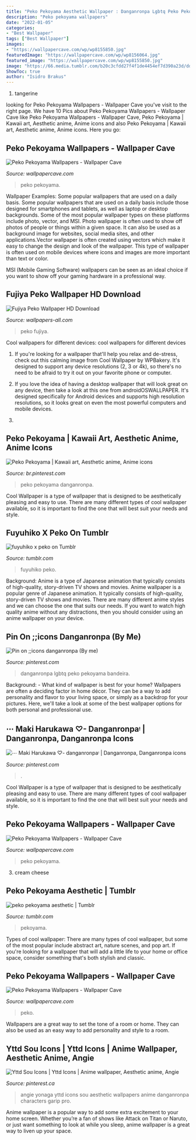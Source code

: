 ```yaml
---
title: "Peko Pekoyama Aesthetic Wallpaper : Danganronpa Lgbtq Peko Pekoyama Bandeira"
description: "Peko pekoyama wallpapers"
date: "2022-01-05"
categories:
- "Best Wallpaper"
tags: ["Best Wallpaper"]
images:
- "https://wallpapercave.com/wp/wp8155850.jpg"
featuredImage: "https://wallpapercave.com/wp/wp8156064.jpg"
featured_image: "https://wallpapercave.com/wp/wp8155850.jpg"
image: "https://66.media.tumblr.com/b20c3cfdd27f4f1de4454ef7d390a23d/dd835533796dc7b7-16/s1280x1920/5d22ab51f4157c09a7092c630e1d9e3f87b24978.png"
ShowToc: true
author: "Isidro Brakus"
---
```



1. tangerine 

	

		
looking for Peko Pekoyama Wallpapers - Wallpaper Cave you've visit to the right page. We have 10 Pics about Peko Pekoyama Wallpapers - Wallpaper Cave like Peko Pekoyama Wallpapers - Wallpaper Cave, Peko Pekoyama | Kawaii art, Aesthetic anime, Anime icons and also Peko Pekoyama | Kawaii art, Aesthetic anime, Anime icons. Here you go:
		
    
## Peko Pekoyama Wallpapers - Wallpaper Cave

<img loading=lazy src="https://wallpapercave.com/wp/wp8156064.jpg" onerror="this.onerror=null;this.src='https://tse2.mm.bing.net/th?id=OIP.noH5clk87WCoj7PgZ5HLQQHaHa&amp;pid=15.1';" alt="Peko Pekoyama Wallpapers - Wallpaper Cave">

_Source: wallpapercave.com_

>peko pekoyama. 

	

Wallpaper Examples: Some popular wallpapers that are used on a daily basis.
Some popular wallpapers that are used on a daily basis include those designed for smartphones and tablets, as well as laptop or desktop backgrounds. Some of the most popular wallpaper types on these platforms include photo, vector, and MSI. 
Photo wallpaper is often used to show off photos of people or things within a given space. It can also be used as a background image for websites, social media sites, and other applications.Vector wallpaper is often created using vectors which make it easy to change the design and look of the wallpaper. This type of wallpaper is often used on mobile devices where icons and images are more important than text or color. 

MSI (Mobile Gaming Software) wallpapers can be seen as an ideal choice if you want to show off your gaming hardware in a professional way.

    
## Fujiya Peko Wallpaper HD Download

<img loading=lazy src="https://wallpapers-all.com/uploads/posts/2017-04/5_fujiya_peko.jpg" onerror="this.onerror=null;this.src='https://tse4.mm.bing.net/th?id=OIP.HKIbrQovLj2JaNYS9SkP3QHaFj&amp;pid=15.1';" alt="Fujiya Peko Wallpaper HD Download">

_Source: wallpapers-all.com_

>peko fujiya. 

	

Cool wallpapers for different devices:
cool wallpapers for different devices 

1. If you're looking for a wallpaper that'll help you relax and de-stress, check out this calming image from Cool Wallpaper by WPBakery. It's designed to support any device resolutions (2, 3 or 4k), so there's no need to be afraid to try it out on your favorite phone or computer.

2. If you love the idea of having a desktop wallpaper that will look great on any device, then take a look at this one from androidOSWALLPAPER. It's designed specifically for Android devices and supports high resolution resolutions, so it looks great on even the most powerful computers and mobile devices.

3.

    
## Peko Pekoyama | Kawaii Art, Aesthetic Anime, Anime Icons

<img loading=lazy src="https://i.pinimg.com/736x/8d/3d/72/8d3d72a602ede938427a9d3e28e5fd7e.jpg" onerror="this.onerror=null;this.src='https://tse4.mm.bing.net/th?id=OIP.pMtcGP-gdj5WTF-TfADGFgHaHZ&amp;pid=15.1';" alt="Peko Pekoyama | Kawaii art, Aesthetic anime, Anime icons">

_Source: br.pinterest.com_

>peko pekoyama danganronpa. 

	

Cool Wallpaper is a type of wallpaper that is designed to be aesthetically pleasing and easy to use. There are many different types of cool wallpaper available, so it is important to find the one that will best suit your needs and style.

    
## Fuyuhiko X Peko On Tumblr

<img loading=lazy src="https://66.media.tumblr.com/b20c3cfdd27f4f1de4454ef7d390a23d/dd835533796dc7b7-16/s1280x1920/5d22ab51f4157c09a7092c630e1d9e3f87b24978.png" onerror="this.onerror=null;this.src='https://tse1.mm.bing.net/th?id=OIP.snByV-fltLtRKiLEIA3c2gHaGm&amp;pid=15.1';" alt="fuyuhiko x peko on Tumblr">

_Source: tumblr.com_

>fuyuhiko peko. 

	

Background: Anime is a type of Japanese animation that typically consists of high-quality, story-driven TV shows and movies.
Anime wallpaper is a popular genre of Japanese animation. It typically consists of high-quality, story-driven TV shows and movies. There are many different anime styles and we can choose the one that suits our needs. If you want to watch high quality anime without any distractions, then you should consider using an anime wallpaper on your device.

    
## Pin On ;;icons Danganronpa (By Me)

<img loading=lazy src="https://i.pinimg.com/736x/4c/21/c0/4c21c06de1382ec868b55238030fc9e1.jpg" onerror="this.onerror=null;this.src='https://tse1.mm.bing.net/th?id=OIP.Nr2vd2tG7NQLj2xcd45xaQHaHa&amp;pid=15.1';" alt="Pin on ;;icons danganronpa (By me)">

_Source: pinterest.com_

>danganronpa lgbtq peko pekoyama bandeira. 

	

Background: - What kind of wallpaper is best for your home?
Wallpapers are often a deciding factor in home décor. They can be a way to add personality and flavor to your living space, or simply as a backdrop for your pictures. Here, we'll take a look at some of the best wallpaper options for both personal and professional use.

    
## ⋯ Maki Harukawa ♡- Danganronpaᵎ | Danganronpa, Danganronpa Icons

<img loading=lazy src="https://i.pinimg.com/736x/a8/35/f1/a835f10e9e628ccd0eacb1892341e1bf.jpg" onerror="this.onerror=null;this.src='https://tse3.mm.bing.net/th?id=OIP.0fTBvyC1uyfw3f3YrQjZ5QHaHa&amp;pid=15.1';" alt="⋯ Maki Harukawa ♡- danganronpaᵎ | Danganronpa, Danganronpa icons">

_Source: pinterest.com_

>. 

	

Cool Wallpaper is a type of wallpaper that is designed to be aesthetically pleasing and easy to use. There are many different types of cool wallpaper available, so it is important to find the one that will best suit your needs and style.

    
## Peko Pekoyama Wallpapers - Wallpaper Cave

<img loading=lazy src="https://wallpapercave.com/wp/wp8155850.jpg" onerror="this.onerror=null;this.src='https://tse2.mm.bing.net/th?id=OIP.RhACiC6IlXH742ugiEIGlQHaMW&amp;pid=15.1';" alt="Peko Pekoyama Wallpapers - Wallpaper Cave">

_Source: wallpapercave.com_

>peko pekoyama. 

	

3. cream cheese 

    
## Peko Pekoyama Aesthetic | Tumblr

<img loading=lazy src="https://68.media.tumblr.com/bf68ba3d0e51b859edede915a3c6a3d4/tumblr_oaehhaZjD51v0qhw0o4_500.jpg" onerror="this.onerror=null;this.src='https://tse3.mm.bing.net/th?id=OIP.zaI0_ytwHukC53lSP95qvwHaHa&amp;pid=15.1';" alt="peko pekoyama aesthetic | Tumblr">

_Source: tumblr.com_

>pekoyama. 

	

Types of cool wallpaper:
There are many types of cool wallpaper, but some of the most popular include abstract art, nature scenes, and pop art. If you're looking for a wallpaper that will add a little life to your home or office space, consider something that's both stylish and classic.

    
## Peko Pekoyama Wallpapers - Wallpaper Cave

<img loading=lazy src="https://wallpapercave.com/wp/wp8156229.png" onerror="this.onerror=null;this.src='https://tse3.mm.bing.net/th?id=OIP.Q8kvTKKDazJdMT-1KxDFjgHaEK&amp;pid=15.1';" alt="Peko Pekoyama Wallpapers - Wallpaper Cave">

_Source: wallpapercave.com_

>peko. 

	

Wallpapers are a great way to set the tone of a room or home. They can also be used as an easy way to add personality and style to a room.

    
## Yttd Sou Icons | Yttd Icons | Anime Wallpaper, Aesthetic Anime, Angie

<img loading=lazy src="https://i.pinimg.com/originals/45/10/29/451029a80bde1075880e5b264334b1a0.jpg" onerror="this.onerror=null;this.src='https://tse2.mm.bing.net/th?id=OIP.bljq5tnTOb-tKTH0L81qeQHaNK&amp;pid=15.1';" alt="Yttd Sou Icons | Yttd Icons | Anime wallpaper, Aesthetic anime, Angie">

_Source: pinterest.ca_

>angie yonaga yttd icons sou aesthetic wallpapers anime danganronpa characters garip pro. 

	

Anime wallpaper is a popular way to add some extra excitement to your home screen. Whether you’re a fan of shows like Attack on Titan or Naruto, or just want something to look at while you sleep, anime wallpaper is a great way to liven up your space.

